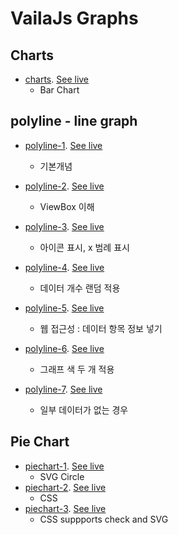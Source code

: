 
# VailaJs Graphs

## Charts
- [charts](src/html/bar.html). 
    [See live](https://thegicode.github.io/vanilaJS-lab/charts/src/html/bar.html)
    * Bar Chart

## polyline - line graph
- [polyline-1](src/html/polyline-1.html). 
    [See live](https://thegicode.github.io/vanilaJS-lab/charts/src/html/polyline-1.html)
    * 기본개념

- [polyline-2](src/html/polyline-2.html). 
    [See live](https://thegicode.github.io/vanilaJS-lab/charts/src/html/polyline-2.html)
    * ViewBox 이해

- [polyline-3](src/html/polyline-3.html). 
    [See live](https://thegicode.github.io/vanilaJS-lab/charts/src/html/polyline-3.html)
    * 아이콘 표시, x 범례 표시

- [polyline-4](src/html/polyline-4.html). 
    [See live](https://thegicode.github.io/vanilaJS-lab/charts/src/html/polyline-4.html)
    * 데이터 개수 랜덤 적용

- [polyline-5](src/html/polyline-5.html). 
    [See live](https://thegicode.github.io/vanilaJS-lab/charts/src/html/polyline-5.html)
    * 웹 접근성 : 데이터 항목 정보 넣기

- [polyline-6](src/html/polyline-6.html). 
    [See live](https://thegicode.github.io/vanilaJS-lab/charts/src/html/polyline-6.html)
    * 그래프 색 두 개 적용

- [polyline-7](src/html/polyline-7.html). 
    [See live](https://thegicode.github.io/vanilaJS-lab/charts/src/html/polyline-7.html)
    * 일부 데이터가 없는 경우



## Pie Chart
- [piechart-1](src/html/piechart-1.html). 
    [See live](https://thegicode.github.io/vanilaJS-lab/charts/src/html/piechart-1.html)
    * SVG Circle
- [piechart-2](src/html/piechart-2.html). 
    [See live](https://thegicode.github.io/vanilaJS-lab/charts/src/html/piechart-2.html)
    * CSS
- [piechart-3](src/html/piechart-3.html). 
    [See live](https://thegicode.github.io/vanilaJS-lab/charts/src/html/piechart-3.html)
    * CSS suppports check and SVG